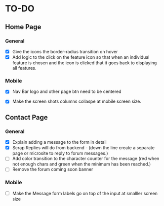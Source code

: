 # TO-DO

## Home Page

### General
- [x] Give the icons the border-radius transition on hover
- [x] Add logic to the click on the feature icon so that when an individual feature is chosen and the icon is clicked that it goes back to displaying all features.
### Mobile

- [x] Nav Bar logo and other page btn need to be centered
- [x] Make the screen shots columns collaspe at mobile screen size.


## Contact Page

### General 
- [x] Explain adding a message to the form in detail
- [x] Scrap Replies will do from backend - (down the line create a separate page or microsite to reply to forum messages.)
- [ ] Add color transition to the character counter for the message (red when not enough chars and green when the minimum has been reached.)
- [ ] Remove the forum coming soon banner

### Mobile
- [ ] Make the Message form labels go on top of the input at smalller screen size